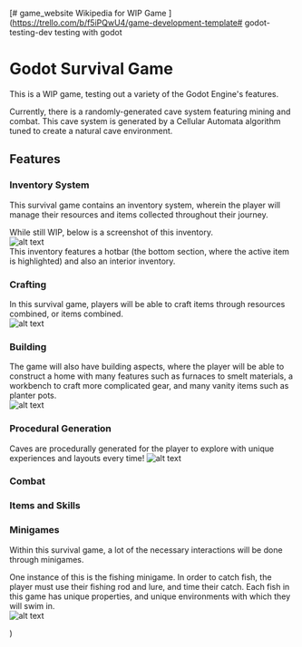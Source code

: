 [# game_website
 Wikipedia for WIP Game
](https://trello.com/b/f5iPQwU4/game-development-template# godot-testing-dev
 testing with godot


# Godot Survival Game

This is a WIP game, testing out a variety of the Godot Engine's features.

Currently, there is a randomly-generated cave system featuring mining and combat. This cave system is generated by a Cellular Automata algorithm tuned to create a natural cave environment.


## Features


### Inventory System
This survival game contains an inventory system, wherein the player will manage their resources and items collected throughout their journey.

While still WIP, below is a screenshot of this inventory.
<br>
![alt text](media/inventory.gif)
<br>
This inventory features a hotbar (the bottom section, where the active item is highlighted) and also an interior inventory.


### Crafting
In this survival game, players will be able to craft items through resources combined, or items combined. 
<br>
![alt text](media/crafting.gif)


### Building
The game will also have building aspects, where the player will be able to construct a home with many features 
such as furnaces to smelt materials, a workbench to craft more complicated gear, and many vanity items such as 
planter pots.
<br>
![alt text](media/building.gif)

### Procedural Generation
Caves are procedurally generated for the player to explore with unique experiences and layouts every time!
![alt text](media/cave_gen.gif)


### Combat


### Items and Skills


### Minigames
Within this survival game, a lot of the necessary interactions will be done through minigames.

One instance of this is the fishing minigame. In order to catch fish, the player must use their fishing rod and lure, and time their catch.
Each fish in this game has unique properties, and unique environments with which they will swim in.
<br>
![alt text](media/fishing.gif)

)
